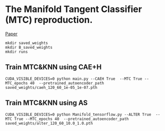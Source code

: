 # The Manifold Tangent Classifier (MTC) reproduction.

[Paper](http://papers.neurips.cc/paper/4409-the-manifold-tangent-classifier.pdf)

```
mkdir saved_weights
mkdir B_saved_weights
mkdir runs
```

## Train MTC&KNN using CAE+H
```
CUDA_VISIBLE_DEVICES=0 python main.py --CAEH True  --MTC True --MTC_epochs 40  --pretrained_autoencoder_path saved_weights/caeh_120_60_1e-05_1e-07.pth
```

## Train MTC&KNN using AS
```
CUDA_VISIBLE_DEVICES=0 python Manifold_tensorflow.py --ALTER True  --MTC True --MTC_epochs 40  --pretrained_autoencoder_path saved_weights/alter_120_60_10.0_1.0.pth
```
